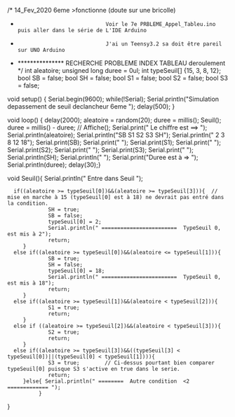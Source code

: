 /*    14_Fev_2020    6eme  >fonctionne (doute sur une bricolle)  
 *                                 Voir le 7e PRBLEME_Appel_Tableu.ino  puis aller dans le série de L'IDE Arduino 
 *                                 J'ai un Teensy3.2 sa doit être pareil sur UNO Arduino
 * ***************  RECHERCHE PROBLEME INDEX TABLEAU deroulement
 */
int aleatoire;
unsigned long duree = 0ul;
int typeSeuil[] {15, 3, 8, 12};
bool SB = false;
bool SH = false;
bool S1 = false;
bool S2 = false;
bool S3 = false;

void setup() {
Serial.begin(9600);
while(!Serial);
Serial.println("Simulation depassement de seuil declancheur 6eme ");
delay(500);
}

void loop() {
  delay(2000);
 aleatoire = random(20);
 duree = millis();
 Seuil();
   duree = millis() - duree;
 // Affiche();
 Serial.print(" Le chiffre est     ==> ");
Serial.println(aleatoire);
Serial.println("SB  S1  S2  S3  SH");
Serial.println(" 2  3   8   12  18");
Serial.print(SB);
Serial.print("   ");
Serial.print(S1);
Serial.print("   ");
Serial.print(S2);
Serial.print("   ");
Serial.print(S3);
Serial.print("   ");
Serial.println(SH);
Serial.println("   ");
Serial.print("Duree est à =>  ");
Serial.println(duree);
delay(30);}

void Seuil(){
Serial.println(" Entre dans Seuil ");


      if((aleatoire >= typeSeuil[0])&&(aleatoire >= typeSeuil[3])){  // mise en marche à 15 (typeSeuil[0] est à 18) ne devrait pas entré dans la condition.
                 SH = true;
                 SB = false;
                 typeSeuil[0] = 2;
                 Serial.println(" ========================  TypeSeuil 0, est mis à 2");
                 return;
         }
      else if((aleatoire >= typeSeuil[0])&&(aleatoire <= typeSeuil[1])){
                 SB = true;
                 SH = false;
                 typeSeuil[0] = 18;
                 Serial.println(" ========================  TypeSeuil 0, est mis à 18");
                 return;
         }
      else if((aleatoire >= typeSeuil[1])&&(aleatoire < typeSeuil[2])){
                 S1 = true;
                 return;
         }
      else if ((aleatoire >= typeSeuil[2])&&(aleatoire < typeSeuil[3])){
                 S2 = true;
                 return;
         }
      else if((aleatoire >= typeSeuil[3])&&((typeSeuil[3] < typeSeuil[0])||(typeSeuil[0] < typeSeuil[1]))){
                 S3 = true;        // Ci-dessus pourtant bien comparer typeSeuil[0] puisque S3 s'active en true dans le serie.
                 return;
         }else{ Serial.println(" ========  Autre condition  <2  ============= ");
              }
}

